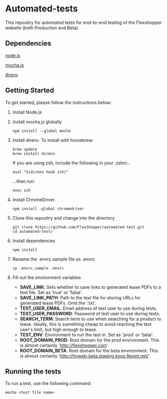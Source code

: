# Automated-tests


This repositry for automated tests for end-to-end testing of the Flexshopper website (both Production and Beta). 


## Dependencies

[node.js](https://nodejs.org)<br>

[mocha.js](https://mochajs.org/)<br>

[direnv](https://github.com/direnv/direnv)<br>


## Getting Started

To get started, please follow the instructions below:

1. Install Node.js 

2. Install mocha.js globally

    ```
    npm install --global mocha
    ```

3. Install direnv. To install with homebrew:

    ```
    brew update
    brew install direnv
    ```

    If you are using zsh, include the following in your .zshrc...

    ```
    eval "$(direnv hook zsh)"
    ```
    
    ...then run:

    ```
    exec zsh
    ```

4. Install ChromeDriver.

    ```
    npm install -global chromedriver
    ```

5. Clone this repositry and change into the directory

    ```
    git clone https://github.com/FlexShopper/automated-test.git
    cd automated-test/
    ```

6. Install dependencies

    ```
    npm install
    ```

7. Rename the .envrc.sample file as .envrc

    ```
    cp .envrc.sample .envrc
    ```

8. Fill out the environment variables

    * **SAVE\_LINK**: Sets whether to save links to generated lease PDFs to a text file. Set as 'true' or 'false'.
    * **SAVE\_LINK\_PATH**: Path to the text file for storing URLs for generated lease PDFs. Omit the '.txt'.
    * **TEST\_USER\_EMAIL**: Email address of test user to use during tests.
    * **TEST\_USER\_PASSWORD**: Password of test user to use during tests.
    * **SEARCH\_TERM**: Search term to use when searching for a product to lease. Ideally, this is something cheap to avoid reaching the test user's limit, but high enough to lease.
    * **TEST\_ENV**: Environment to run the test in. Set as 'prod' or 'beta'.
    * **ROOT\_DOMAIN\_PROD**: Root domain for the prod environment. This is almost certainly 'http://flexshopper.com'.
    * **ROOT\_DOMAIN\_BETA**: Root domain for the beta environment. This is almost certainly 'http://fmweb-beta.staging.kops.flexint.net/'.

## Running the tests
To run a test, use the following command:

```
mocha <test file name>
```
